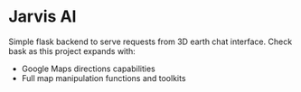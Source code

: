 # Jarvis AI

Simple flask backend to serve requests from 3D earth chat interface. Check bask as this project expands with:  

- Google Maps directions capabilities
- Full map manipulation functions and toolkits
